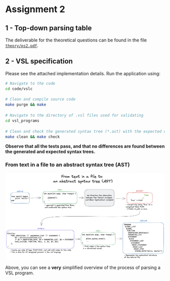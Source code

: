 # Assignment 2

## 1 - Top-down parsing table

The deliverable for the theoretical questions can be found in the file [`theory/ps2.pdf`](./theory/ps2.pdf).

## 2 - VSL specification

Please see the attached implementation details. Run the application using:

```sh
# Navigate to the code
cd code/vslc

# Clean and compile source code
make purge && make

# Navigate to the directory of .vsl files used for validating
cd vsl_programs

# Clean and check the generated syntax tree (*.ast) with the expected one (*.ast.suggested)
make clean && make check
```

**Observe that all the tests pass, and that no differences are found between the generated and expected syntax trees.**

### From text in a file to an abstract syntax tree (AST)

![From text in a file to an abstract syntax tree (AST)](./assets/overview.png)

Above, you can see a **very** simplified overview of the process of parsing a VSL program.
